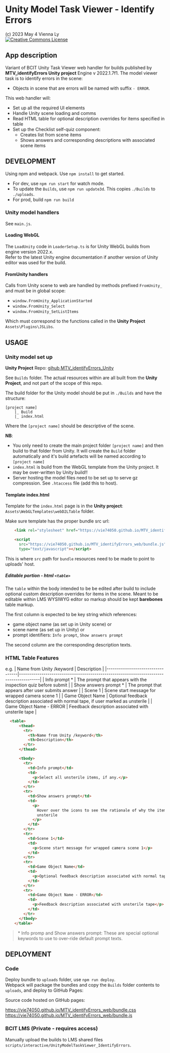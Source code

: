 # Unity Model Task Viewer - Identify Errors #

(c) 2023 May 4 Vienna Ly  
[![Creative Commons License](https://i.creativecommons.org/l/by-nc-sa/4.0/88x31.png)](http://creativecommons.org/licenses/by-nc-sa/4.0/)

## App description ##

Variant of BCIT Unity Task Viewer web handler for builds published by **MTV_identifyErrors Unity project** Engine v 2022.1.7f1.  The model viewer task is to identify errors in the scene:

- Objects in scene that are errors will be named with suffix `- ERROR`.

This web handler will:

- Set up all the required UI elements
- Handle Unity scene loading and comms
- Read HTML table for optional description overrides for items specified in table
- Set up the Checklist self-quiz component:
  - Creates list from scene items
  - Shows answers and corresponding descriptions with associated scene items

## DEVELOPMENT ##

Using npm and webpack. Use `npm install` to get started.

- For dev, use `npm run start` for watch mode.
- To update the `Builds`, use `npm run update3d`.  This copies `./Builds` to `./uploads`.
- For prod, build `npm run build`

### Unity model handlers ###

See `main.js`.  

#### Loading WebGL ####

The `LoadUnity` code in `LoaderSetup.ts` is for Unity WebGL builds from engine version 2022.x.  
Refer to the latest Unity engine documentation if another version of Unity editor was used for the build.

#### FromUnity handlers ####

Calls from Unity scene to web are handled by methods prefixed `FromUnity_` and must be in global scope:

- `window.FromUnity_ApplicationStarted`
- `window.FromUnity_Select`
- `window.FromUnity_SetListItems`

Which must correspond to the functions called in the **Unity Project** `Assets\Plugins\JSLibs`.

## USAGE ##

### Unity model set up ###

**Unity Project** Repo: [gihub MTV_identifyErrors_Unity](https://github.com/vie74050/MTV_identifyErrors_Unity)

See `Builds` folder.  The actual resources within are all built from the **Unity Project**, and not part of the scope of this repo.

The build folder for the Unity model should be put in `./Builds` and have the structure:

```text
[project name]
    |_ Build
    |_ index.html
```

Where the `[project name]` should be descriptive of the scene.

**NB**:

- You only need to create the main project folder `[project name]` and then build to that folder from Unity.  It will create the `Build` folder automatically and it's build artefacts will be named according to `[project name]`
- `index.html` is build from the WebGL template from the Unity project.  It may be over-written by Unity build!!
- Server hosting the model files need to be set up to serve gz compression.  See `.htaccess` file (add this to host).

#### Template index.html ####

Template for the `index.html` page is in the **Unity project**: `Assets\WebGLTemplates\webD2LTable` folder.  

Make sure template has the proper bundle src url:

```html
    <link rel="stylesheet" href="https://vie74050.github.io/MTV_identifyErrors_web/bundle.css" />

    <script 
      src="https://vie74050.github.io/MTV_identifyErrors_web/bundle.js"
      type="text/javascript"></script> 
```

This is where `src` path for `bundle` resources need to be made to point to uploads' host.

##### Editable portion - html `<table>` #####

The `table` within the body intended to be be edited after build to include optional custom description overrides for items in the scene. Meant to be editable within LMS WYSIWYG editor so markup should be kept **barebones** table markup.

The first column is expected to be key string which references:

- game object name (as set up in Unity scene) or
- scene name (as set up in Unity) or
- prompt identifiers: `Info prompt`, `Show answers prompt`

The second column are the corresponding description texts.

### HTML Table Features ###

e.g.
| Name from Unity /keyword         | Description                                                                            |
|----------------------------------|----------------------------------------------------------------------------------------|
| Info prompt *                    | The prompt that appears with the inspection quiz before submit                         |
| Show answers prompt *            | The prompt that appears after user submits answer                                      |
| Scene 1                          | Scene start message for wrapped camera scene 1                                         |
| Game Object Name                 | Optional feedback description associated with normal tape, if user marked as unsterile |
| Game Object Name - ERROR         | Feedback description associated with unsterile tape                                    |

```html
  <table>
      <thead>
        <tr>
          <th>Name from Unity /keyword</th>
          <th>Description</th>
        </tr>
      </thead>

      <tbody>
        <tr>
          <td>Info prompt</td>
          <td>
            <p>Select all unsterile items, if any.</p>
          </td>
        </tr>
        <tr>
          <td>Show answers prompt</td>
          <td>
            <p>
              Hover over the icons to see the rationale of why the item is
              unsterile
            </p>
          </td>
        </tr>
        <tr>
          <td>Scene 1</td>
          <td>
            <p>Scene start message for wrapped camera scene 1</p>
          </td>
        </tr>
        <tr>
          <td>Game Object Name</td>
          <td>
            <p>Optional feedback description associated with normal tape, if user marked as unsterile</p>
          </td>
        </tr>
        <tr>
          <td>Game Object Name - ERROR</td>
          <td>
            <p>Feedback description associated with unsterile tape</p>
          </td>
        </tr>
      </tbody>
    </table>
```

> \* Info promp and Show answers prompt: These are special optional keywords to use to over-ride default prompt texts.

## DEPLOYMENT ##

### Code ###

Deploy bundle to `uploads` folder, use `npm run deploy`.  
Webpack will package the bundles and copy the `Builds` folder contents to `uploads`, and deploy to GitHub Pages:

Source code hosted on GitHub pages:

<https://vie74050.github.io/MTV_identifyErrors_web/bundle.css>
<https://vie74050.github.io/MTV_identifyErrors_web/bundle.js>

### BCIT LMS (Private - requires access) ###

Manually upload the builds to LMS shared files `scripts/interactive/UnityModelTaskViewer_IdentifyErrors`.
